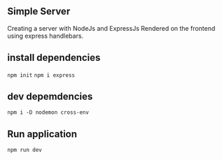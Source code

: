 ## Simple Server 
Creating a server with NodeJs and ExpressJs Rendered on the frontend using express handlebars.  
## install dependencies
``` npm init ```
``` npm i express ```

## dev depemdencies
```npm i -D nodemon cross-env```

## Run application
```npm run dev```
